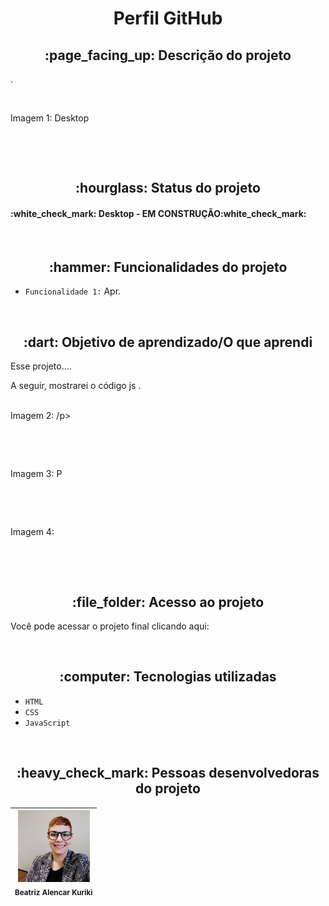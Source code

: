 <h1 align="center"> Perfil GitHub</h1>

<h2 align="center">:page_facing_up: Descrição do projeto </h2>
<p>. </p>

<br>

<p>Imagem 1: Desktop</p>
<p align="center"><img src="" width:1000></p>

<br>
<h2 align="center">:hourglass: Status do projeto </h2>
<h4> :white_check_mark: Desktop - EM CONSTRUÇÃO:white_check_mark: </h4>


<br>
<h2 align="center">:hammer: Funcionalidades do projeto </h2>

- ``Funcionalidade 1:`` Apr.

<br>
<h2 align="center"> :dart: Objetivo de aprendizado/O que aprendi </h2>
<p>Esse projeto.... </p>
<p>A seguir, mostrarei o código js .
<br>
<br>

<p>Imagem 2: /p>
<p align="center"><img src="" width:1000></p>
<br>

<p>Imagem 3: P</p>
<p align="center"><img src="" width:1000></p>
<br>

<p>Imagem 4: </p>
<p align="center"><img src="" width:1000></p>

<br>
<h2 align="center"> :file_folder: Acesso ao projeto </h2>
<p> Você pode acessar o projeto final clicando aqui: </p>
<br>
<h2 align="center"> :computer: Tecnologias utilizadas </h2>

- ``HTML``
- ``CSS``
- ``JavaScript``

<br>
<h2 align="center"> :heavy_check_mark: Pessoas desenvolvedoras do projeto </h2>

| <img src="https://github.com/BeatrizKuriki/SistemaEnvioDeEmail/blob/main/assets/beatrizdev.jpg" width=115><br><sub>Beatriz Alencar Kuriki</sub> | 
| :---: |

